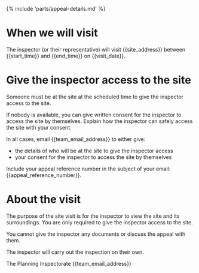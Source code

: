 {% include 'parts/appeal-details.md' %}

# When we will visit

The inspector (or their representative) will visit {{site_address}} between {{start_time}} and {{end_time}} on {{visit_date}}.

# Give the inspector access to the site

Someone must be at the site at the scheduled time to give the inspector access to the site.

If nobody is available, you can give written consent for the inspector to access the site by themselves. Explain how the inspector can safely access the site with your consent.

In all cases, email {{team_email_address}} to either give:

- the details of who will be at the site to give the inspector access
- your consent for the inspector to access the site by themselves

Include your appeal reference number in the subject of your email: {{appeal_reference_number}}.

# About the visit

The purpose of the site visit is for the inspector to view the site and its surroundings. You are only required to give the inspector access to the site.

You cannot give the inspector any documents or discuss the appeal with them.

The inspector will carry out the inspection on their own.

The Planning Inspectorate
{{team_email_address}}
